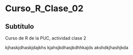 # Curso_R_Clase_02

## Subtítulo 

Curso de R de la PUC, actividad clase 2

kjhaskjdhaskjdajkhs
kjahsjkdhasjkdhhkajds
akshdkjhashjkda